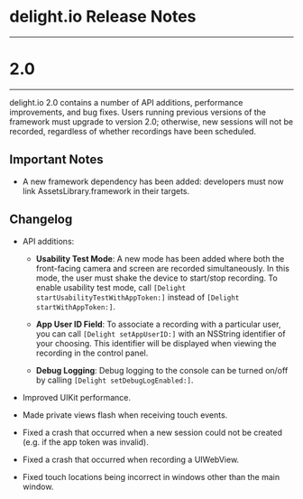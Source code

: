 delight.io Release Notes
========================
___

2.0
===
___

delight.io 2.0 contains a number of API additions, performance improvements, and bug fixes. Users running previous versions of the framework must upgrade to version 2.0; otherwise, new sessions will not be recorded, regardless of whether recordings have been scheduled.

Important Notes
---------------

* A new framework dependency has been added: developers must now link AssetsLibrary.framework in their targets.

Changelog
---------

* API additions:
  * **Usability Test Mode**: A new mode has been added where both the front-facing camera and screen are recorded simultaneously. In this mode, the user must shake the device to start/stop recording. To enable usability test mode, call `[Delight startUsabilityTestWithAppToken:]` instead of `[Delight startWithAppToken:]`.

  * **App User ID Field**: To associate a recording with a particular user, you can call `[Delight setAppUserID:]` with an NSString identifier of your choosing. This identifier will be displayed when viewing the recording in the control panel.

  * **Debug Logging**: Debug logging to the console can be turned on/off by calling `[Delight setDebugLogEnabled:]`.

* Improved UIKit performance.

* Made private views flash when receiving touch events.

* Fixed a crash that occurred when a new session could not be created (e.g. if the app token was invalid).

* Fixed a crash that occurred when recording a UIWebView.

* Fixed touch locations being incorrect in windows other than the main window.

